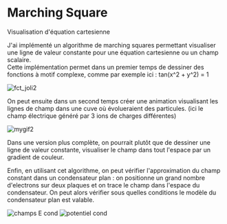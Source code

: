 # Marching Square
Visualisation d'équation cartesienne

J'ai implémenté un algorithme de marching squares permettant visualiser une ligne de valeur constante pour une équation cartesienne ou un champ scalaire.   
Cette implémentation permet dans un premier temps de dessiner des fonctions à motif complexe, comme par exemple ici : tan(x^2 + y^2) = 1

![fct_joli2](https://user-images.githubusercontent.com/83364235/173252789-e3ed160c-9ad3-4be5-a8be-10973554fe09.png)

On peut ensuite dans un second temps créer une animation visualisant les lignes de champ dans une cuve où évolueraient des particules. (ici le champ électrique généré par 3 ions de charges différentes)

![mygif2](https://user-images.githubusercontent.com/83364235/173252849-9b28b426-3f7f-4893-a548-c93e61176173.gif)

Dans une version plus complète, on pourrait plutôt que de dessiner une ligne de valeur constante, visualiser le champ dans tout l'espace par un gradient de couleur.

Enfin, en utilisant cet algorithme, on peut vérifier l'approximation du champ constant dans un condensateur plan : on positionne un grand nombre d'electrons sur deux plaques et on trace le champ dans l'espace du condensateur. On peut alors vérifier sous quelles conditions le modèle du condensateur plan est valable.

![champs E cond](https://user-images.githubusercontent.com/83364235/173253274-9c4a6fba-f585-4f85-abcb-f8f4ac54dd3d.png)
![potentiel cond](https://user-images.githubusercontent.com/83364235/173253280-069c137e-aea3-490b-97f5-5301168579b1.png)
